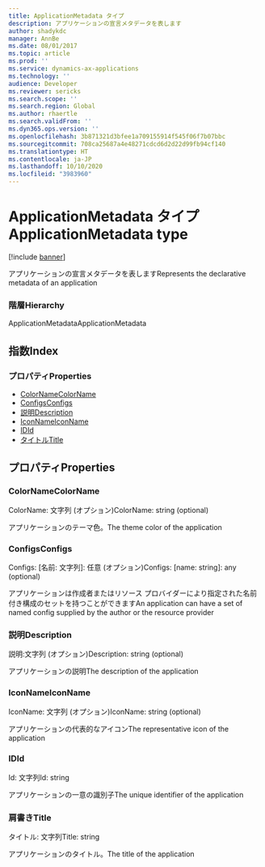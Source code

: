 ```yaml
---
title: ApplicationMetadata タイプ
description: アプリケーションの宣言メタデータを表します
author: shadykdc
manager: AnnBe
ms.date: 08/01/2017
ms.topic: article
ms.prod: ''
ms.service: dynamics-ax-applications
ms.technology: ''
audience: Developer
ms.reviewer: sericks
ms.search.scope: ''
ms.search.region: Global
ms.author: rhaertle
ms.search.validFrom: ''
ms.dyn365.ops.version: ''
ms.openlocfilehash: 3b871321d3bfee1a709155914f545f06f7b07bbc
ms.sourcegitcommit: 708ca25687a4e48271cdcd6d2d22d99fb94cf140
ms.translationtype: HT
ms.contentlocale: ja-JP
ms.lasthandoff: 10/10/2020
ms.locfileid: "3983960"
---
```

# <a name="applicationmetadata-type"></a><span data-ttu-id="97748-103">ApplicationMetadata タイプ</span><span class="sxs-lookup"><span data-stu-id="97748-103">ApplicationMetadata type</span></span>

[!include [banner](../../../../includes/banner.md)]

<span data-ttu-id="97748-104">アプリケーションの宣言メタデータを表します</span><span class="sxs-lookup"><span data-stu-id="97748-104">Represents the declarative metadata of an application</span></span>

### <a name="hierarchy"></a><span data-ttu-id="97748-105">階層</span><span class="sxs-lookup"><span data-stu-id="97748-105">Hierarchy</span></span>

<span data-ttu-id="97748-106">ApplicationMetadata</span><span class="sxs-lookup"><span data-stu-id="97748-106">ApplicationMetadata</span></span> <br>

## <a name="index"></a><span data-ttu-id="97748-107">指数</span><span class="sxs-lookup"><span data-stu-id="97748-107">Index</span></span>

### <a name="properties"></a><span data-ttu-id="97748-108">プロパティ</span><span class="sxs-lookup"><span data-stu-id="97748-108">Properties</span></span>

* [<span data-ttu-id="97748-109">ColorName</span><span class="sxs-lookup"><span data-stu-id="97748-109">ColorName</span></span>](services-application-iapplicationmetadata.md#colorname)
* [<span data-ttu-id="97748-110">Configs</span><span class="sxs-lookup"><span data-stu-id="97748-110">Configs</span></span>](services-application-iapplicationmetadata.md#configs)
* [<span data-ttu-id="97748-111">説明</span><span class="sxs-lookup"><span data-stu-id="97748-111">Description</span></span>](services-application-iapplicationmetadata.md#description)
* [<span data-ttu-id="97748-112">IconName</span><span class="sxs-lookup"><span data-stu-id="97748-112">IconName</span></span>](services-application-iapplicationmetadata.md#iconname)
* [<span data-ttu-id="97748-113">ID</span><span class="sxs-lookup"><span data-stu-id="97748-113">Id</span></span>](services-application-iapplicationmetadata.md#id)
* [<span data-ttu-id="97748-114">タイトル</span><span class="sxs-lookup"><span data-stu-id="97748-114">Title</span></span>](services-application-iapplicationmetadata.md#title)

## <a name="properties"></a><span data-ttu-id="97748-115">プロパティ</span><span class="sxs-lookup"><span data-stu-id="97748-115">Properties</span></span>

### <a name="colorname"></a><span data-ttu-id="97748-116">ColorName</span><span class="sxs-lookup"><span data-stu-id="97748-116">ColorName</span></span>

<span data-ttu-id="97748-117">ColorName: 文字列 (オプション)</span><span class="sxs-lookup"><span data-stu-id="97748-117">ColorName: string (optional)</span></span> 

<span data-ttu-id="97748-118">アプリケーションのテーマ色。</span><span class="sxs-lookup"><span data-stu-id="97748-118">The theme color of the application</span></span>


### <a name="configs"></a><span data-ttu-id="97748-119">Configs</span><span class="sxs-lookup"><span data-stu-id="97748-119">Configs</span></span>

<span data-ttu-id="97748-120">Configs: [名前: 文字列]: 任意 (オプション)</span><span class="sxs-lookup"><span data-stu-id="97748-120">Configs: [name: string]: any (optional)</span></span> 

<span data-ttu-id="97748-121">アプリケーションは作成者またはリソース プロバイダーにより指定された名前付き構成のセットを持つことができます</span><span class="sxs-lookup"><span data-stu-id="97748-121">An application can have a set of named config supplied by the author or the resource provider</span></span>


### <a name="description"></a><span data-ttu-id="97748-122">説明</span><span class="sxs-lookup"><span data-stu-id="97748-122">Description</span></span>

<span data-ttu-id="97748-123">説明:文字列 (オプション)</span><span class="sxs-lookup"><span data-stu-id="97748-123">Description: string (optional)</span></span> 

<span data-ttu-id="97748-124">アプリケーションの説明</span><span class="sxs-lookup"><span data-stu-id="97748-124">The description of the application</span></span>


### <a name="iconname"></a><span data-ttu-id="97748-125">IconName</span><span class="sxs-lookup"><span data-stu-id="97748-125">IconName</span></span>

<span data-ttu-id="97748-126">IconName: 文字列 (オプション)</span><span class="sxs-lookup"><span data-stu-id="97748-126">IconName: string (optional)</span></span> 

<span data-ttu-id="97748-127">アプリケーションの代表的なアイコン</span><span class="sxs-lookup"><span data-stu-id="97748-127">The representative icon of the application</span></span>


### <a name="id"></a><span data-ttu-id="97748-128">ID</span><span class="sxs-lookup"><span data-stu-id="97748-128">Id</span></span>

<span data-ttu-id="97748-129">Id: 文字列</span><span class="sxs-lookup"><span data-stu-id="97748-129">Id: string</span></span>

<span data-ttu-id="97748-130">アプリケーションの一意の識別子</span><span class="sxs-lookup"><span data-stu-id="97748-130">The unique identifier of the application</span></span>


### <a name="title"></a><span data-ttu-id="97748-131">肩書き</span><span class="sxs-lookup"><span data-stu-id="97748-131">Title</span></span>

<span data-ttu-id="97748-132">タイトル: 文字列</span><span class="sxs-lookup"><span data-stu-id="97748-132">Title: string</span></span>

<span data-ttu-id="97748-133">アプリケーションのタイトル。</span><span class="sxs-lookup"><span data-stu-id="97748-133">The title of the application</span></span>


